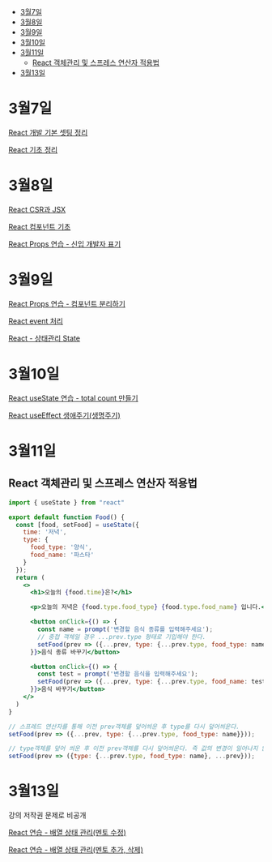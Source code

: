 - [3월7일](#3월7일)
- [3월8일](#3월8일)
- [3월9일](#3월9일)
- [3월10일](#3월10일)
- [3월11일](#3월11일)
  - [React 객체관리 및 스프레스 연산자 적용법](#react-객체관리-및-스프레스-연산자-적용법)
- [3월13일](#3월13일)

# 3월7일
[React 개발 기본 셋팅 정리](https://velog.io/@wonxx777/React-%EA%B0%9C%EB%B0%9C-%EA%B8%B0%EB%B3%B8-%EC%85%8B%ED%8C%85)

[React 기초 정리](https://velog.io/@wonxx777/React-%EA%B8%B0%EC%B4%88)

# 3월8일
[React CSR과 JSX](https://velog.io/@wonxx777/React-CSR%EA%B3%BC-JSX)

[React 컴포넌트 기초](https://velog.io/@wonxx777/React-%EC%BB%B4%ED%8F%AC%EB%84%8C%ED%8A%B8-%EA%B8%B0%EC%B4%88)

[React Props 연습 - 신입 개발자 표기](https://velog.io/@wonxx777/React-Props-%EC%97%B0%EC%8A%B5-%EC%8B%A0%EC%9E%85-%EA%B0%9C%EB%B0%9C%EC%9E%90-%ED%91%9C%EA%B8%B0)

# 3월9일
[React Props 연습 - 컴포넌트 분리하기](https://velog.io/@wonxx777/React-Props-%EC%97%B0%EC%8A%B5-%EC%BB%B4%ED%8F%AC%EB%84%8C%ED%8A%B8-%EB%B6%84%EB%A6%AC%ED%95%98%EA%B8%B0)

[React event 처리](https://velog.io/@wonxx777/React-event-%EC%B2%98%EB%A6%AC)

[React - 상태관리 State](https://velog.io/@wonxx777/React-%EC%83%81%ED%83%9C%EA%B4%80%EB%A6%AC-State)

# 3월10일
[React useState 연습 - total count 만들기](https://velog.io/@wonxx777/React-useState-%EC%97%B0%EC%8A%B5-total-count-%EB%A7%8C%EB%93%A4%EA%B8%B0)

[React useEffect 생애주기(생명주기)](https://velog.io/@wonxx777/React-useEffect-%EC%83%9D%EC%95%A0%EC%A3%BC%EA%B8%B0%EC%83%9D%EB%AA%85%EC%A3%BC%EA%B8%B0)

# 3월11일
## React 객체관리 및 스프레스 연산자 적용법

```jsx
import { useState } from "react"

export default function Food() {
  const [food, setFood] = useState({
    time: '저녁',
    type: {
      food_type: '양식',
      food_name: '파스타'
    }
  });
  return (
    <>
      <h1>오늘의 {food.time}은?</h1>

      <p>오늘의 저녁은 {food.type.food_type} {food.type.food_name} 입니다.</p>

      <button onClick={() => {
        const name = prompt('변경할 음식 종류를 입력해주세요');
        // 중첩 객체일 경우 ...prev.type 형태로 기입해야 한다.
        setFood(prev => ({...prev, type: {...prev.type, food_type: name}}));
      }}>음식 종류 바꾸기</button>

      <button onClick={() => {
        const test = prompt('변경할 음식을 입력해주세요');
        setFood(prev => ({...prev, type: {...prev.type, food_name: test}}))
      }}>음식 바꾸기</button>
    </>
  )
}
```

```jsx
// 스프레드 연산자를 통해 이전 prev객체를 덮어씌운 후 type를 다시 덮어씌운다.
setFood(prev => ({...prev, type: {...prev.type, food_type: name}}));

// type객체를 덮어 씌운 후 이전 prev객체를 다시 덮어씌운다. 즉 값의 변경이 일어나지 않는다.
setFood(prev => ({type: {...prev.type, food_type: name}, ...prev}));
```

# 3월13일
강의 저작권 문제로 비공개

[React 연습 - 배열 상태 관리(멘토 수정)](https://velog.io/@wonxx777/React-%EC%97%B0%EC%8A%B5-%EB%B0%B0%EC%97%B4-%EC%83%81%ED%83%9C-%EA%B4%80%EB%A6%AC)

[React 연습 - 배열 상태 관리(멘토 추가, 삭제)](https://velog.io/@wonxx777/React-%EC%97%B0%EC%8A%B5-%EB%B0%B0%EC%97%B4-%EC%83%81%ED%83%9C-%EA%B4%80%EB%A6%AC%EB%A9%98%ED%86%A0-%EC%B6%94%EA%B0%80-%EC%82%AD%EC%A0%9C)